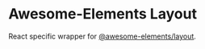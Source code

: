 # Awesome-Elements Layout
React specific wrapper for [@awesome-elements/layout](https://www.npmjs.com/package/@awesome-elements/layout).
